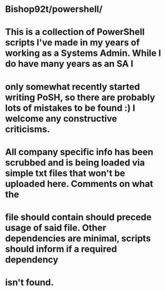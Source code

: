 # Bishop92t/powershell/

# This is a collection of PowerShell scripts I've made in my years of working as a Systems Admin. While I do have many years as an SA I 
# only somewhat recently started writing PoSH, so there are probably lots of mistakes to be found :)  I welcome any constructive criticisms.  
     
# All company specific info has been scrubbed and is being loaded via simple txt files that won't be uploaded here. Comments on what the 
# file should contain should precede usage of said file. Other dependencies are minimal, scripts should inform if a required dependency 
# isn't found.
     
